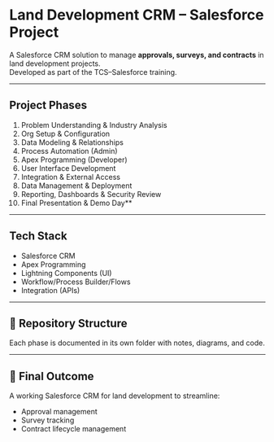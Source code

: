 # Land Development CRM – Salesforce Project  

A Salesforce CRM solution to manage **approvals, surveys, and contracts** in land development projects.  
Developed as part of the TCS–Salesforce training.  

---

## Project Phases
1. Problem Understanding & Industry Analysis
2. Org Setup & Configuration
3. Data Modeling & Relationships
4. Process Automation (Admin)
5. Apex Programming (Developer)
6. User Interface Development
7. Integration & External Access
8. Data Management & Deployment
9. Reporting, Dashboards & Security Review
10. Final Presentation & Demo Day**

---

##  Tech Stack
- Salesforce CRM  
- Apex Programming  
- Lightning Components (UI)  
- Workflow/Process Builder/Flows  
- Integration (APIs)  

---

## 📂 Repository Structure
Each phase is documented in its own folder with notes, diagrams, and code.

---

## 🎯 Final Outcome
A working Salesforce CRM for land development to streamline:
- Approval management  
- Survey tracking  
- Contract lifecycle management
